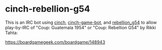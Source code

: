 # cinch-rebellion-g54

This is an IRC bot using [cinch](https://github.com/cinchrb/cinch), [cinch-game-bot](https://github.com/petertseng/cinch-game-bot), and [rebellion_g54](https://github.com/petertseng/rebellion_g54) to allow play-by-IRC of "Coup: Guatemala 1954" or "Coup: Rebellion G54" by Rikki Tahta:

https://boardgamegeek.com/boardgame/148943
